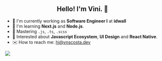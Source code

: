 <h2 align="center">Hello! I'm Vini. 👋</h2>

- 🏢 I'm currently working as **Software Engineer I** at **idwall**
- 🌱 I'm learning **Next.js** and **Node.js**.
- 🔧 Mastering `.js`, `.ts`, `.scss`
- 🔭 Interested about **Javascript Ecosystem**, **UI Design** and **React Native**.
- ✉️ How to reach me: hi@vnscosta.dev


<a href="https://www.linkedin.com/in/vnscosta/">
  <img src="https://img.shields.io/badge/LinkedIn-blue?style=flat&logo=linkedin&labelColor=blue" />
</a>
